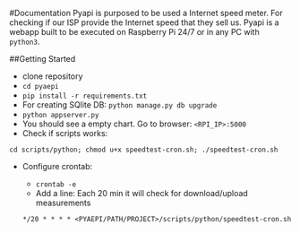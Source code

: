 #Documentation
Pyapi is purposed to be used a Internet speed meter. For checking if our ISP provide the Internet speed that they sell us. 
Pyapi is a webapp built to be executed on Raspberry Pi 24/7 or in any PC with `python3`.

##Getting Started
* clone repository
* `cd pyaepi`
* `pip install -r requirements.txt`
* For creating SQlite DB: `python manage.py db upgrade`
* `python appserver.py`
* You should see a empty chart. Go to browser: `<RPI_IP>:5000`
* Check if scripts works: 

`cd scripts/python; chmod u+x speedtest-cron.sh; ./speedtest-cron.sh`
* Configure crontab:
    * `crontab -e`
    * Add a line: 
    Each 20 min it will check for download/upload measurements
    
    `*/20 * * * * <PYAEPI/PATH/PROJECT>/scripts/python/speedtest-cron.sh`
    
    